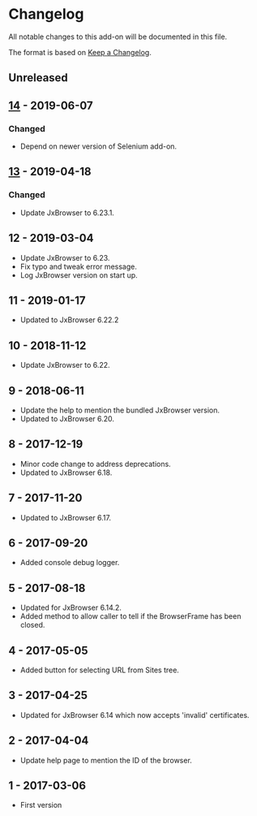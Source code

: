 # Changelog
All notable changes to this add-on will be documented in this file.

The format is based on [Keep a Changelog](https://keepachangelog.com/en/1.0.0/).

## Unreleased


## [14] - 2019-06-07
### Changed
- Depend on newer version of Selenium add-on.

## [13] - 2019-04-18

### Changed
- Update JxBrowser to 6.23.1.

## 12 - 2019-03-04

- Update JxBrowser to 6.23.
- Fix typo and tweak error message.
- Log JxBrowser version on start up.

## 11 - 2019-01-17

- Updated to JxBrowser 6.22.2

## 10 - 2018-11-12

- Update JxBrowser to 6.22.

## 9 - 2018-06-11

- Update the help to mention the bundled JxBrowser version.
- Updated to JxBrowser 6.20.

## 8 - 2017-12-19

- Minor code change to address deprecations.
- Updated to JxBrowser 6.18.

## 7 - 2017-11-20

- Updated to JxBrowser 6.17.

## 6 - 2017-09-20

- Added console debug logger.

## 5 - 2017-08-18

- Updated for JxBrowser 6.14.2.
- Added method to allow caller to tell if the BrowserFrame has been closed.

## 4 - 2017-05-05

- Added button for selecting URL from Sites tree.

## 3 - 2017-04-25

- Updated for JxBrowser 6.14 which now accepts 'invalid' certificates.

## 2 - 2017-04-04

- Update help page to mention the ID of the browser.

## 1 - 2017-03-06

- First version

[14]: https://github.com/zaproxy/zap-extensions/releases/jxbrowser-v14
[13]: https://github.com/zaproxy/zap-extensions/releases/jxbrowser-v13
